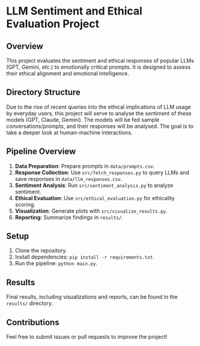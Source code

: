 # LLM Sentiment and Ethical Evaluation Project

## Overview
This project evaluates the sentiment and ethical responses of popular LLMs (GPT, Gemini, etc.) to emotionally critical prompts. It is designed to assess their ethical alignment and emotional intelligence.

## Directory Structure
Due to the rise of recent queries into the ethical implications of LLM usage by everyday users, this project will serve to analyse the sentiment of these models (GPT, Claude, Gemini). The models will be fed sample conversations/prompts, and their responses will be analysed. The goal is to take a deeper look at human-machine interactions.

## Pipeline Overview
1. **Data Preparation**: Prepare prompts in `data/prompts.csv`.
2. **Response Collection**: Use `src/fetch_responses.py` to query LLMs and save responses in `data/llm_responses.csv`.
3. **Sentiment Analysis**: Run `src/sentiment_analysis.py` to analyze sentiment.
4. **Ethical Evaluation**: Use `src/ethical_evaluation.py` for ethicality scoring.
5. **Visualization**: Generate plots with `src/visualize_results.py`.
6. **Reporting**: Summarize findings in `results/`.

## Setup
1. Clone the repository.
2. Install dependencies: `pip install -r requirements.txt`.
3. Run the pipeline: `python main.py`.

## Results
Final results, including visualizations and reports, can be found in the `results/` directory.

## Contributions
Feel free to submit issues or pull requests to improve the project!
